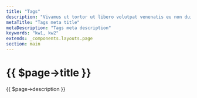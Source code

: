 ```yaml
---
title: "Tags"
description: "Vivamus ut tortor ut libero volutpat venenatis eu non dui."
metaTitle: "Tags meta title"
metaDescription: "Tags meta description"
keywords: "kw1, kw2"
extends: _components.layouts.page
section: main
---
```

<h1>{{ $page->title }}</h1>
<div class="perex">
     {{ $page->description }}
</div>
